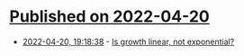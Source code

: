 # [Published on 2022-04-20](index.md)

* [2022-04-20, 19:18:38](https://news.ycombinator.com/item?id=31101622) - [Is growth linear, not exponential?](https://rootsofprogress.org/is-growth-linear-not-exponential)
